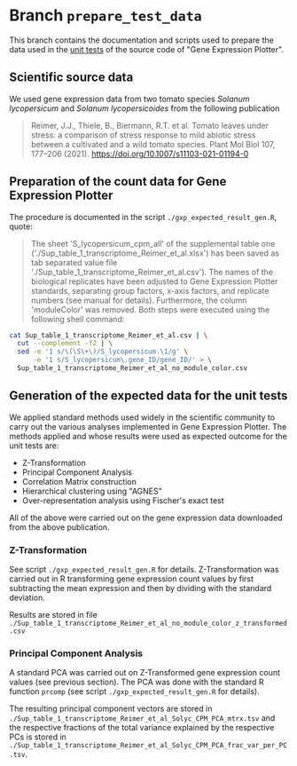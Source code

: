 # Branch `prepare_test_data`

This branch contains the documentation and scripts used to prepare the data used in the [unit tests](https://en.wikipedia.org/wiki/Unit_testing) of the source code of "Gene Expression Plotter".

## Scientific source data

We used gene expression data from two tomato species _Solanum lycopersicum_ and _Solanum lycopersicoides_ from the following publication 

> Reimer, J.J., Thiele, B., Biermann, R.T. et al. Tomato leaves under stress: a comparison of stress response to mild abiotic stress between a cultivated and a wild tomato species. Plant Mol Biol 107, 177–206 (2021). https://doi.org/10.1007/s11103-021-01194-0

## Preparation of the count data for Gene Expression Plotter

The procedure is documented in the script `./gxp_expected_result_gen.R`, quote:

> The sheet 'S_lycopersicum_cpm_all' of the supplemental table one
> ('./Sup_table_1_transcriptome_Reimer_et_al.xlsx') has been saved as tab
> separated value file './Sup_table_1_transcriptome_Reimer_et_al.csv'). The
> names of the biological replicates have been adjusted to Gene Expression
> Plotter standards, separating group factors, x-axis factors, and replicate
> numbers (see manual for details). Furthermore, the column 'moduleColor' was
> removed. Both steps were executed using the following shell command:

```sh
cat Sup_table_1_transcriptome_Reimer_et_al.csv | \
  cut --complement -f2 | \
  sed -e '1 s/\(\S\+\)/S_lycopersicum.\1/g' \
      -e '1 s/S_lycopersicum\.gene_ID/gene_ID/' > \
  Sup_table_1_transcriptome_Reimer_et_al_no_module_color.csv
```

## Generation of the expected data for the unit tests

We applied standard methods used widely in the scientific community to carry out the various analyses implemented in Gene Expression Plotter. The methods applied and whose results were used as expected outcome for the unit tests are:

* Z-Transformation
* Principal Component Analysis
* Correlation Matrix construction
* Hierarchical clustering using "AGNES"
* Over-representation analysis using Fischer's exact test

All of the above were carried out on the gene expression data downloaded from the above publication. 

### Z-Transformation

See script `./gxp_expected_result_gen.R` for details. Z-Transformation was carried out in R transforming gene expression count values by first subtracting the mean expression and then by dividing with the standard deviation.

Results are stored in file `./Sup_table_1_transcriptome_Reimer_et_al_no_module_color_z_transformed.csv`

### Principal Component Analysis

A standard PCA was carried out on Z-Transformed gene expression count values (see previous section). The PCA was done with the standard R function `prcomp` (see script `./gxp_expected_result_gen.R` for details).

The resulting principal component vectors are stored in `./Sup_table_1_transcriptome_Reimer_et_al_Solyc_CPM_PCA_mtrx.tsv` and the respective fractions of the total variance explained by the respective PCs is stored in `./Sup_table_1_transcriptome_Reimer_et_al_Solyc_CPM_PCA_frac_var_per_PC.tsv`.
